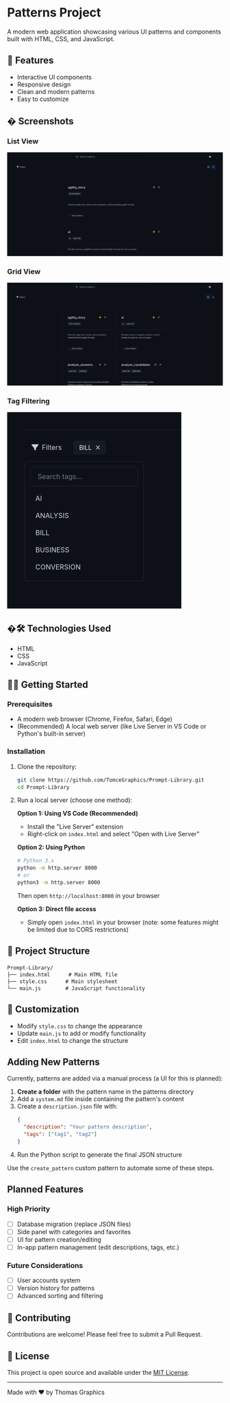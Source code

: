# Patterns Project

A modern web application showcasing various UI patterns and components built with HTML, CSS, and JavaScript.

## 🚀 Features

- Interactive UI components
- Responsive design
- Clean and modern patterns
- Easy to customize

## � Screenshots

### List View
![List View](Screen-shoots/1.png)

### Grid View
![Grid View](Screen-shoots/2.png)

### Tag Filtering
![Tag Filtering](Screen-shoots/3.png)

## �🛠️ Technologies Used

- HTML
- CSS
- JavaScript

## 🏃‍♂️ Getting Started

### Prerequisites

- A modern web browser (Chrome, Firefox, Safari, Edge)
- (Recommended) A local web server (like Live Server in VS Code or Python's built-in server)

### Installation

1. Clone the repository:
   ```bash
   git clone https://github.com/TomceGraphics/Prompt-Library.git
   cd Prompt-Library
   ```

2. Run a local server (choose one method):

   **Option 1: Using VS Code (Recommended)**
   - Install the "Live Server" extension
   - Right-click on `index.html` and select "Open with Live Server"

   **Option 2: Using Python**
   ```bash
   # Python 3.x
   python -m http.server 8000
   # or
   python3 -m http.server 8000
   ```
   Then open `http://localhost:8000` in your browser

   **Option 3: Direct file access**
   - Simply open `index.html` in your browser (note: some features might be limited due to CORS restrictions)

## 📁 Project Structure

```
Prompt-Library/
├── index.html      # Main HTML file
├── style.css      # Main stylesheet
└── main.js        # JavaScript functionality
```

## 🎨 Customization

- Modify `style.css` to change the appearance
- Update `main.js` to add or modify functionality
- Edit `index.html` to change the structure

## Adding New Patterns

Currently, patterns are added via a manual process (a UI for this is planned):

1. **Create a folder** with the pattern name in the patterns directory
2. Add a `system.md` file inside containing the pattern's content
3. Create a `description.json` file with:
   ```json
   {
     "description": "Your pattern description",
     "tags": ["tag1", "tag2"]
   }
   ```
4. Run the Python script to generate the final JSON structure

Use the `create_pattern` custom pattern to automate some of these steps.

## Planned Features

### High Priority
- [ ] Database migration (replace JSON files)
- [ ] Side panel with categories and favorites
- [ ] UI for pattern creation/editing  
- [ ] In-app pattern management (edit descriptions, tags, etc.)

### Future Considerations  
- [ ] User accounts system
- [ ] Version history for patterns
- [ ] Advanced sorting and filtering

## 🤝 Contributing

Contributions are welcome! Please feel free to submit a Pull Request.

## 📄 License

This project is open source and available under the [MIT License](LICENSE).

---

Made with ❤️ by Thomas Graphics
